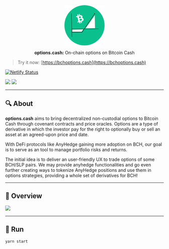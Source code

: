 <div align="center">
  <img width="128px" src="./public/logo.svg" alt="options.cash" align="center">
</div>

<div align="center" style="margin-top: 10px">
  <p><strong>options.cash:&nbsp;</strong>On-chain options on Bitcoin Cash</p>
</div>

> Try it now: [https://bchoptions.cash](https://bchoptions.cash)

[![Netlify Status](https://api.netlify.com/api/v1/badges/5a310ca4-c269-4935-ac80-0a9fe0361aef/deploy-status)](https://app.netlify.com/sites/angry-ramanujan-36e441/deploys)

[![](https://img.shields.io/badge/-Typescript-gray?logo=typescript)]()
[![](https://img.shields.io/badge/-React-gray?logo=react)]()

<hr>

## 🔍 About
**options.cash** aims to bring decentralized non-custodial options to Bitcoin Cash through covenant contracts and price oracles. Options are a type of derivative in which the investor pay for the right to optionally buy or sell an asset at an agreed-upon price and date.

With DeFi protocols like AnyHedge gaining more adoption on BCH, our goal is to serve as an tool to manage portfolio risks and returns.

The initial idea is to deliver an user-friendly UX to trade options of some BCH/SLP pairs. We may provide anyhedge functionalities and go even further creating ways to tokenize AnyHedge positions and use them in options strategies, providing a whole set of derivatives for BCH!

<hr>

## 🎥 Overview
<a href="https://www.youtube.com/watch?v=9-OkfALrbBU">
	<img src="https://i.imgur.com/HuucNQr.png" />
</a>

<hr>

## 🚀 Run
```bash
yarn start
```
